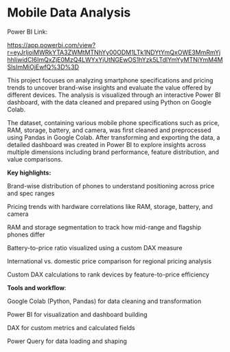 # Mobile Data Analysis

Power BI Link: 

https://app.powerbi.com/view?r=eyJrIjoiMWRkYTA3ZWMtMTNhYy00ODM1LTk1NDYtYmQxOWE3MmRmYjhhIiwidCI6ImQxZjE0MzQ4LWYxYjUtNGEwOS1hYzk5LTdlYmYyMTNjYmM4MSIsImMiOjEwfQ%3D%3D

This project focuses on analyzing smartphone specifications and pricing trends to uncover brand-wise insights and evaluate the value offered by different devices. The analysis is visualized through an interactive Power BI dashboard, with the data cleaned and prepared using Python on Google Colab.

The dataset, containing various mobile phone specifications such as price, RAM, storage, battery, and camera, was first cleaned and preprocessed using Pandas in Google Colab. After transforming and exporting the data, a detailed dashboard was created in Power BI to explore insights across multiple dimensions including brand performance, feature distribution, and value comparisons.

**Key highlights:**

Brand-wise distribution of phones to understand positioning across price and spec ranges

Pricing trends with hardware correlations like RAM, storage, battery, and camera

RAM and storage segmentation to track how mid-range and flagship phones differ

Battery-to-price ratio visualized using a custom DAX measure

International vs. domestic price comparison for regional pricing analysis

Custom DAX calculations to rank devices by feature-to-price efficiency

**Tools and workflow**:

Google Colab (Python, Pandas) for data cleaning and transformation

Power BI for visualization and dashboard building

DAX for custom metrics and calculated fields

Power Query for data loading and shaping
